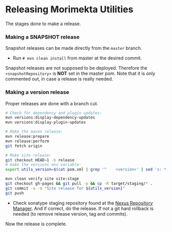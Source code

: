 Releasing Morimekta Utilities
=============================

The stages done to make a release.

### Making a SNAPSHOT release

Snapshot releases can be made directly from the `master` branch.

* Run `# mvn clean install` from master at the desired commit.

Snapshot releases are not supposed to be deployed. Therefore the
`<snapshotRepository>` is **NOT** set in the master pom. Note that
it is only commented out, in case a release is really needed.

### Making a version release

Proper releases are done with a branch cut.

```bash
# Check for dependency and plugin updates:
mvn versions:display-dependency-updates
mvn versions:display-plugin-updates

# Make the maven release:
mvn release:prepare
mvn release:perform
git fetch origin
```

```bash
# Make site release:
git checkout HEAD~1 -b release
# make the versions env variable:
export utils_version=$(cat pom.xml | grep '^    <version>' | sed 's: *[<][/]\?version[>]::g')

mvn clean verify site site:stage
git checkout gh-pages && git pull -p && cp -R target/staging/* .
git commit -a -m "Site release for ${utils_version}"
git push
```

* Check sonatype staging repository found at the
  [Nexus Repository Manager](https://oss.sonatype.org/#stagingRepositories). And if
  correct, do the release. If not a git hard rollback is needed (to remove release
  version, tag and commits).

Now the release is complete.
